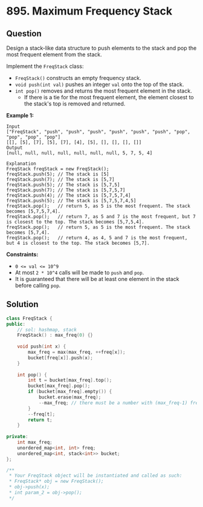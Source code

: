 # 895. Maximum Frequency Stack

## Question

Design a stack-like data structure to push elements to the stack and pop the most frequent element from the stack.

Implement the `FreqStack` class:

* `FreqStack()` constructs an empty frequency stack.
* `void push(int val)` pushes an integer `val` onto the top of the stack.
* `int pop()` removes and returns the most frequent element in the stack.
  * If there is a tie for the most frequent element, the element closest to the stack's top is removed and returned.

**Example 1:**

```text
Input
["FreqStack", "push", "push", "push", "push", "push", "push", "pop", "pop", "pop", "pop"]
[[], [5], [7], [5], [7], [4], [5], [], [], [], []]
Output
[null, null, null, null, null, null, null, 5, 7, 5, 4]

Explanation
FreqStack freqStack = new FreqStack();
freqStack.push(5); // The stack is [5]
freqStack.push(7); // The stack is [5,7]
freqStack.push(5); // The stack is [5,7,5]
freqStack.push(7); // The stack is [5,7,5,7]
freqStack.push(4); // The stack is [5,7,5,7,4]
freqStack.push(5); // The stack is [5,7,5,7,4,5]
freqStack.pop();   // return 5, as 5 is the most frequent. The stack becomes [5,7,5,7,4].
freqStack.pop();   // return 7, as 5 and 7 is the most frequent, but 7 is closest to the top. The stack becomes [5,7,5,4].
freqStack.pop();   // return 5, as 5 is the most frequent. The stack becomes [5,7,4].
freqStack.pop();   // return 4, as 4, 5 and 7 is the most frequent, but 4 is closest to the top. The stack becomes [5,7].
```

**Constraints:**

* `0 <= val <= 10^9`
* At most `2 * 10^4` calls will be made to `push` and `pop`.
* It is guaranteed that there will be at least one element in the stack before calling `pop`.

## Solution

```cpp
class FreqStack {
public:
    // sol: hashmap, stack
    FreqStack() : max_freq(0) {}
    
    void push(int x) {
        max_freq = max(max_freq, ++freq[x]);
        bucket[freq[x]].push(x);
    }
    
    int pop() {
        int t = bucket[max_freq].top();
        bucket[max_freq].pop();
        if (bucket[max_freq].empty()) {
            bucket.erase(max_freq);
            --max_freq; // there must be a number with (max_freq-1) frequency, because t is one
        }
        --freq[t];
        return t;
    }
    
private:
    int max_freq;
    unordered_map<int, int> freq;
    unordered_map<int, stack<int>> bucket;
};

/**
 * Your FreqStack object will be instantiated and called as such:
 * FreqStack* obj = new FreqStack();
 * obj->push(x);
 * int param_2 = obj->pop();
 */
```

